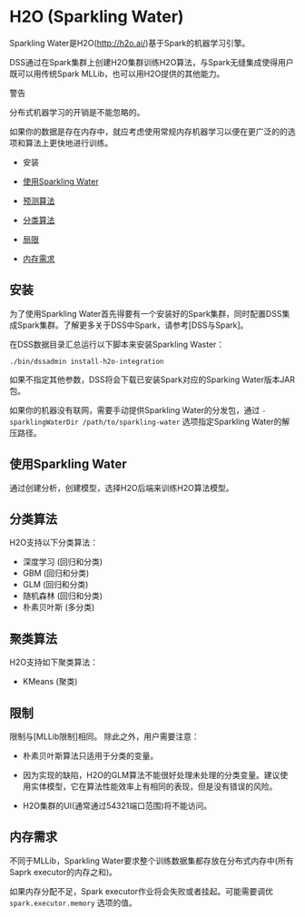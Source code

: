 # H2O (Sparkling Water)

Sparkling Water是H2O(http://h2o.ai/)基于Spark的机器学习引擎。

DSS通过在Spark集群上创建H2O集群训练H2O算法，与Spark无缝集成使得用户既可以用传统Spark MLLib，也可以用H2O提供的其他能力。

警告

分布式机器学习的开销是不能忽略的。

如果你的数据是存在内存中，就应考虑使用常规内存机器学习以便在更广泛的的选项和算法上更快地进行训练。

- 安装

- [使用Sparkling Water](https://doc.dataiku.com/dss/latest/machine_learning/sparkling_water.html#using-sparkling-water)
- [预测算法](https://doc.dataiku.com/dss/latest/machine_learning/sparkling_water.html#prediction-algorithms)
- [分类算法](https://doc.dataiku.com/dss/latest/machine_learning/sparkling_water.html#clustering-algorithms)
- [局限](https://doc.dataiku.com/dss/latest/machine_learning/sparkling_water.html#limitations)
- [内存需求](https://doc.dataiku.com/dss/latest/machine_learning/sparkling_water.html#memory-requirements)

## 安装

为了使用Sparkling Water首先得要有一个安装好的Spark集群，同时配置DSS集成Spark集群。了解更多关于DSS中Spark，请参考[DSS与Spark]。

在DSS数据目录汇总运行以下脚本来安装Sparkling Waster：

```
./bin/dssadmin install-h2o-integration
```

如果不指定其他参数，DSS将会下载已安装Spark对应的Sparking Water版本JAR包。

如果你的机器没有联网，需要手动提供Sparkling Water的分发包，通过 `-sparklingWaterDir /path/to/sparkling-water` 选项指定Sparkling Water的解压路径。

## 使用Sparkling Water

通过创建分析，创建模型，选择H2O后端来训练H2O算法模型。

## 分类算法

H2O支持以下分类算法：

- 深度学习 (回归和分类)
- GBM (回归和分类)
- GLM (回归和分类)
- 随机森林 (回归和分类)
- 朴素贝叶斯 (多分类)

## 聚类算法

H2O支持如下聚类算法：

- KMeans (聚类)

## 限制

限制与[MLLib限制]相同。
除此之外，用户需要注意：

- 朴素贝叶斯算法只适用于分类的变量。

- 因为实现的缺陷，H2O的GLM算法不能很好处理未处理的分类变量。建议使用实体模型，它在算法性能效率上有相同的表现，但是没有错误的风险。

- H2O集群的UI(通常通过54321端口范围)将不能访问。

  

## 内存需求

不同于MLLib，Sparkling Water要求整个训练数据集都存放在分布式内存中(所有Saprk executor的内存之和)。

如果内存分配不足，Spark executor作业将会失败或者挂起。可能需要调优 ``spark.executor.memory`` 选项的值。